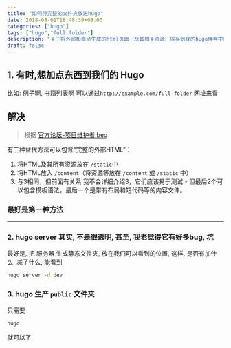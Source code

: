```yaml
---
title: "如何将完整的文件夹放进hugo"
date: 2018-08-01T18:48:39+08:00
categories: ["hugo"]
tags: ["hugo","full folder"]
description: "关于将外部和自动生成的html页面（及其相关资源）保存到我的hugo博客中的位置。"
draft: false
---
```


## 1. 有时,想加点东西到我们的 Hugo

比如: 例子啊, 书籍列表啊 可以通过`http://example.com/full-folder` 网址来看

## 解决

> 根据 [官方论坛-项目维护者 beq](https://discourse.gohugo.io/t/what-is-a-better-way-to-include-a-full-external-html-page-and-its-resources-into-blog/9287/3?)

有三种替代方法可以包含“完整的外部HTML”：

1. 将HTML及其所有资源放在 `/static`中
2. 将HTML放入 `/content`（将资源等放在 `/content` 或 `/static` 中）
3. 与3相同，但前面有关系
我不会详细介绍3，它们应该易于测试 - 但最后2个可以包含模板语法，最后一个是带有布局和短代码等的内容文件。

### 最好是第一种方法

---

### 2. hugo server 其实, 不是很透明, 甚至, 我老觉得它有好多bug, 坑

最好是, 把 服务器 生成静态文件夹, 放在我们可以看到的位置, 这样, 是否有加什么, 减了什么, 能看到

``` bash
hugo server -d dev
```

### 3. hugo  生产 `public` 文件夹

只需要 

``` bash
hugo
```

就可以了